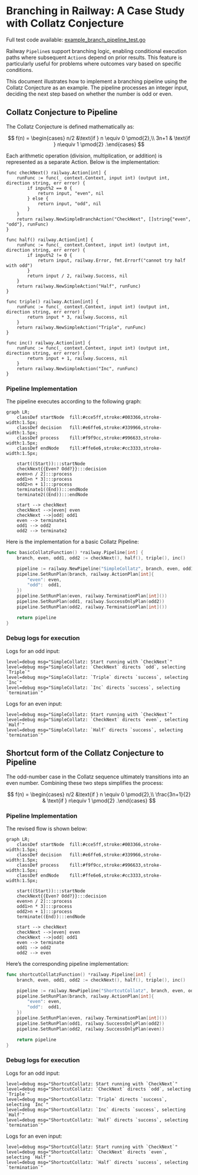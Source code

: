 # Branching in Railway: A Case Study with Collatz Conjecture

Full test code available: [example_branch_pipeline_test.go](example_branch_pipeline_test.go)

Railway `Pipeline`s support branching logic, enabling conditional execution paths where subsequent `Action`s depend on prior results. This feature is particularly useful for problems where outcomes vary based on specific conditions.

This document illustrates how to implement a branching pipeline using the Collatz Conjecture as an example. The pipeline processes an integer input, deciding the next step based on whether the number is odd or even.

## Collatz Conjecture to Pipeline

The Collatz Conjecture is defined mathematically as:

$$
f(n) = \begin{cases} n/2 &\text{if } n \equiv 0 \pmod{2},\\
3n+1 & \text{if } n\equiv 1 \pmod{2} .\end{cases}
$$

Each arithmetic operation (division, multiplication, or addition) is represented as a separate Action. Below is the implementation:

```golang
func checkNext() railway.Action[int] {
    runFunc := func(_ context.Context, input int) (output int, direction string, err error) {
        if input%2 == 0 {
            return input, "even", nil
        } else {
            return input, "odd", nil
        }
    }
    return railway.NewSimpleBranchAction("CheckNext", []string{"even", "odd"}, runFunc)
}

func half() railway.Action[int] {
    runFunc := func(_ context.Context, input int) (output int, direction string, err error) {
        if input%2 != 0 {
            return input, railway.Error, fmt.Errorf("cannot try half with odd")
        }
        return input / 2, railway.Success, nil
    }
    return railway.NewSimpleAction("Half", runFunc)
}

func triple() railway.Action[int] {
    runFunc := func(_ context.Context, input int) (output int, direction string, err error) {
        return input * 3, railway.Success, nil
    }
    return railway.NewSimpleAction("Triple", runFunc)
}

func inc() railway.Action[int] {
    runFunc := func(_ context.Context, input int) (output int, direction string, err error) {
        return input + 1, railway.Success, nil
    }
    return railway.NewSimpleAction("Inc", runFunc)
}
```

### Pipeline Implementation

The pipeline executes according to the following graph:

```mermaid
graph LR;
    classDef startNode  fill:#cce5ff,stroke:#003366,stroke-width:1.5px;
    classDef decision   fill:#e6ffe6,stroke:#339966,stroke-width:1.5px;
    classDef process    fill:#f9f9cc,stroke:#996633,stroke-width:1.5px;
    classDef endNode    fill:#ffe6e6,stroke:#cc3333,stroke-width:1.5px;

    start((Start)):::startNode
    checkNext{{Even? Odd?}}:::decision
    even>n / 2]:::process
    odd1>n * 3]:::process
    odd2>n + 1]:::process
    terminate1((End)):::endNode
    terminate2((End)):::endNode
    
    start --> checkNext
    checkNext -->|even| even
    checkNext -->|odd| odd1
    even --> terminate1
    odd1 --> odd2
    odd2 --> terminate2
```

Here is the implementation for a basic Collatz Pipeline:

```go
func basicCollatzFunction() *railway.Pipeline[int] {
    branch, even, odd1, odd2 := checkNext(), half(), triple(), inc()

    pipeline := railway.NewPipeline("SimpleCollatz", branch, even, odd1, odd2)
    pipeline.SetRunPlan(branch, railway.ActionPlan[int]{
        "even": even,
        "odd":  odd1,
    })
    pipeline.SetRunPlan(even, railway.TerminationPlan[int]())
    pipeline.SetRunPlan(odd1, railway.SuccessOnlyPlan(odd2))
    pipeline.SetRunPlan(odd2, railway.TerminationPlan[int]())

    return pipeline
}
```

### Debug logs for execution

Logs for an odd input:

```text
level=debug msg="SimpleCollatz: Start running with `CheckNext`"
level=debug msg="SimpleCollatz: `CheckNext` directs `odd`, selecting `Triple`"
level=debug msg="SimpleCollatz: `Triple` directs `success`, selecting `Inc`"
level=debug msg="SimpleCollatz: `Inc` directs `success`, selecting `termination`"
```

Logs for an even input:

```text
level=debug msg="SimpleCollatz: Start running with `CheckNext`"
level=debug msg="SimpleCollatz: `CheckNext` directs `even`, selecting `Half`"
level=debug msg="SimpleCollatz: `Half` directs `success`, selecting `termination`"
```

## Shortcut form of the Collatz Conjecture to Pipeline

The odd-number case in the Collatz sequence ultimately transitions into an even number. Combining these two steps simplifies the process:

$$
f(n) = \begin{cases} n/2 &\text{if } n \equiv 0 \pmod{2},\\
\frac{3n+1}{2} & \text{if } n\equiv 1 \pmod{2} .\end{cases}
$$

### Pipeline Implementation

The revised flow is shown below:

```mermaid
graph LR;
    classDef startNode  fill:#cce5ff,stroke:#003366,stroke-width:1.5px;
    classDef decision   fill:#e6ffe6,stroke:#339966,stroke-width:1.5px;
    classDef process    fill:#f9f9cc,stroke:#996633,stroke-width:1.5px;
    classDef endNode    fill:#ffe6e6,stroke:#cc3333,stroke-width:1.5px;

    start((Start)):::startNode
    checkNext{{Even? Odd?}}:::decision
    even>n / 2]:::process
    odd1>n * 3]:::process
    odd2>n + 1]:::process
    terminate((End)):::endNode

    start --> checkNext
    checkNext -->|even| even
    checkNext -->|odd| odd1
    even --> terminate
    odd1 --> odd2
    odd2 --> even
```

Here’s the corresponding pipeline implementation:

```go
func shortcutCollatzFunction() *railway.Pipeline[int] {
    branch, even, odd1, odd2 := checkNext(), half(), triple(), inc()

    pipeline := railway.NewPipeline("ShortcutCollatz", branch, even, odd1, odd2)
    pipeline.SetRunPlan(branch, railway.ActionPlan[int]{
        "even": even,
        "odd":  odd1,
    })
    pipeline.SetRunPlan(even, railway.TerminationPlan[int]())
    pipeline.SetRunPlan(odd1, railway.SuccessOnlyPlan(odd2))
    pipeline.SetRunPlan(odd2, railway.SuccessOnlyPlan(even))

    return pipeline
}
```

### Debug logs for execution

Logs for an odd input:

```text
level=debug msg="ShortcutCollatz: Start running with `CheckNext`"
level=debug msg="ShortcutCollatz: `CheckNext` directs `odd`, selecting `Triple`"
level=debug msg="ShortcutCollatz: `Triple` directs `success`, selecting `Inc`"
level=debug msg="ShortcutCollatz: `Inc` directs `success`, selecting `Half`"
level=debug msg="ShortcutCollatz: `Half` directs `success`, selecting `termination`"
```

Logs for an even input:

```text
level=debug msg="ShortcutCollatz: Start running with `CheckNext`"
level=debug msg="ShortcutCollatz: `CheckNext` directs `even`, selecting `Half`"
level=debug msg="ShortcutCollatz: `Half` directs `success`, selecting `termination`"
```

